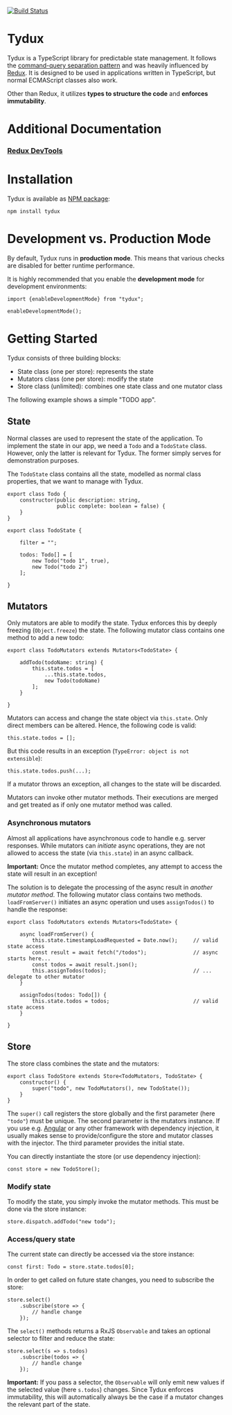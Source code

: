 [![Build Status](https://travis-ci.org/Tydux/Tydux.svg?branch=master)](https://travis-ci.org/Tydux/Tydux)

# Tydux

Tydux is a TypeScript library for predictable state management. It follows the [command-query separation pattern](https://en.wikipedia.org/wiki/Command%E2%80%93query_separation) and was heavily influenced by [Redux](https://github.com/reactjs/redux). It is designed to be used in applications written in TypeScript, but normal ECMAScript classes also work.

Other than Redux, it utilizes **types to structure the code** and **enforces immutability**.

# Additional Documentation

### [Redux DevTools](https://github.com/Tydux/Tydux/tree/master/doc/redux-devtools.md)

# Installation

Tydux is available as [NPM package](https://npmjs.org/package/tydux):

```
npm install tydux
```

# Development vs. Production Mode

By default, Tydux runs in **production mode**. This means that various checks are disabled for better runtime performance.

It is highly recommended that you enable the **development mode** for development environments:

```
import {enableDevelopmentMode} from "tydux";

enableDevelopmentMode();
```

# Getting Started

Tydux consists of three building blocks:

- State class (one per store): represents the state
- Mutators class (one per store): modify the state
- Store class (unlimited): combines one state class and one mutator class 

The following example shows a simple "TODO app".

## State 

Normal classes are used to represent the state of the application. To implement the state in our app, we need a `Todo` and a `TodoState` class. However, only the latter is relevant for Tydux. The former simply serves for demonstration purposes.

The `TodoState` class contains all the state, modelled as normal class properties, that we want to manage with Tydux.

```
export class Todo {
    constructor(public description: string, 
                public complete: boolean = false) {
    }
}

export class TodoState {

    filter = "";

    todos: Todo[] = [
        new Todo("todo 1", true),
        new Todo("todo 2")
    ];

}
```

## Mutators

Only mutators are able to modify the state. Tydux enforces this by deeply freezing (`Object.freeze`) the state. The following mutator class contains one method to add a new todo:

```
export class TodoMutators extends Mutators<TodoState> {

    addTodo(todoName: string) {
        this.state.todos = [
            ...this.state.todos,
            new Todo(todoName)
        ];
    }

}
```

Mutators can access and change the state object via `this.state`. Only direct members can be altered. Hence, the following code is valid:

```
this.state.todos = [];
```

But this code results in an exception (`TypeError: object is not extensible`):

```
this.state.todos.push(...);
```

If a mutator throws an exception, all changes to the state will be discarded.

Mutators can invoke other mutator methods. Their executions are merged and get treated as if only one mutator method was called.

### Asynchronous mutators

Almost all applications have asynchronous code to handle e.g. server responses. While mutators can *initiate* async operations, they are not allowed to access the state (via `this.state`) in an async callback. 

**Important:** Once the mutator method completes, any attempt to access the state will result in an exception!

 The solution is to delegate the processing of the async result in *another mutator method*. The following mutator class contains two methods. `loadFromServer()` initiates an async operation und uses `assignTodos()` to handle the response:

```
export class TodoMutators extends Mutators<TodoState> {

    async loadFromServer() {
        this.state.timestampLoadRequested = Date.now();     // valid state access
        const result = await fetch("/todos");               // async starts here...
        const todos = await result.json();
        this.assignTodos(todos);                            // ... delegate to other mutator
    }

    assignTodos(todos: Todo[]) {
        this.state.todos = todos;                           // valid state access
    }

}
```


## Store

The store class combines the state and the mutators:

```
export class TodoStore extends Store<TodoMutators, TodoState> {
    constructor() {
        super("todo", new TodoMutators(), new TodoState());
    }
}
```

The `super()` call registers the store globally and the first parameter (here `"todo"`) must be unique. The second parameter is the mutators instance. If you use e.g. [Angular](https://angular.io) or any other framework with dependency injection, it usually makes sense to provide/configure the store and mutator classes with the injector. The third parameter provides the initial state.

You can directly instantiate the store (or use dependency injection):

```
const store = new TodoStore();
```

### Modify state

To modify the state, you simply invoke the mutator methods. This must be done via the store instance:

```
store.dispatch.addTodo("new todo");
```

### Access/query state

The current state can directly be accessed via the store instance:

```
const first: Todo = store.state.todos[0];
```

In order to get called on future state changes, you need to subscribe the store:

```
store.select()
    .subscribe(store => {
        // handle change
    });
```

The `select()` methods returns a RxJS `Observable` and takes an optional selector to filter and reduce the state:

```
store.select(s => s.todos)
    .subscribe(todos => {
        // handle change
    });
```

**Important:** If you pass a selector, the `Observable` will only emit new values if the selected value (here `s.todos`) changes. Since Tydux enforces immutability, this will automatically always be the case if a mutator changes the relevant part of the state. 




